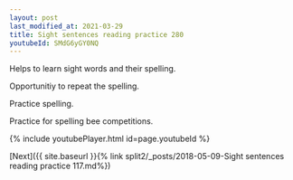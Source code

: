 ```yaml
---
layout: post
last_modified_at: 2021-03-29
title: Sight sentences reading practice 280
youtubeId: SMdG6yGY0NQ
---
```

 
 
Helps to learn sight words and their spelling.

Opportunitiy to repeat the spelling. 

Practice spelling. 
 
Practice for spelling bee competitions. 
 
{% include youtubePlayer.html id=page.youtubeId %}
 
 

[Next]({{ site.baseurl }}{% link  split2/_posts/2018-05-09-Sight sentences reading practice 117.md%})
 
